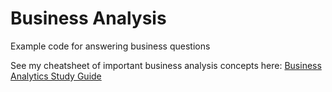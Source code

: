 # Business Analysis
Example code for answering business questions

See my cheatsheet of important business analysis concepts here:
<a href="https://rpubs.com/nseino/1037586">Business Analytics Study Guide</a>
